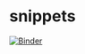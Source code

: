 # snippets

[![Binder](https://mybinder.org/badge_logo.svg)](https://mybinder.org/v2/gh/awchisholm/snippets/meme?labpath=Meme.ipynb)
